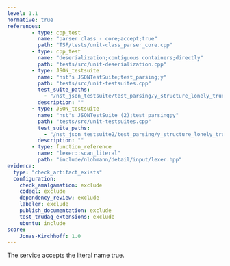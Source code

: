 ```yaml
---
level: 1.1
normative: true
references:
        - type: cpp_test
          name: "parser class - core;accept;true"
          path: "TSF/tests/unit-class_parser_core.cpp"
        - type: cpp_test
          name: "deserialization;contiguous containers;directly"
          path: "tests/src/unit-deserialization.cpp"
        - type: JSON_testsuite
          name: "nst's JSONTestSuite;test_parsing;y"
          path: "tests/src/unit-testsuites.cpp"
          test_suite_paths:
            - "/nst_json_testsuite/test_parsing/y_structure_lonely_true.json"
          description: ""  
        - type: JSON_testsuite
          name: "nst's JSONTestSuite (2);test_parsing;y"
          path: "tests/src/unit-testsuites.cpp"
          test_suite_paths:
            - "/nst_json_testsuite2/test_parsing/y_structure_lonely_true.json"
          description: ""
        - type: function_reference
          name: "lexer::scan_literal"
          path: "include/nlohmann/detail/input/lexer.hpp"
evidence:
  type: "check_artifact_exists"
  configuration:
    check_amalgamation: exclude
    codeql: exclude
    dependency_review: exclude
    labeler: exclude
    publish_documentation: exclude
    test_trudag_extensions: exclude
    ubuntu: include
score:
    Jonas-Kirchhoff: 1.0
---
```


The service accepts the literal name true.